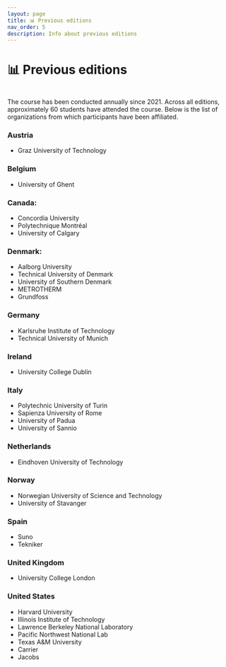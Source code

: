 ```yaml
---
layout: page
title: 📊 Previous editions
nav_order: 5
description: Info about previous editions
---
```


# 📊 Previous editions
<br>
The course has been conducted annually since 2021. Across all editions, approximately 60 students have attended the course. Below is the list of organizations from which participants have been affiliated.

### Austria
- Graz University of Technology	

### Belgium
- University of Ghent

### Canada:
- Concordia University
- Polytechnique Montréal 
- University of Calgary

### Denmark:
- Aalborg University
- Technical University of Denmark
- University of Southern Denmark
- METROTHERM
- Grundfoss

### Germany
- Karlsruhe Institute of Technology
- Technical University of Munich

### Ireland
- University College Dublin

### Italy
- Polytechnic University of Turin
- Sapienza University of Rome
- University of Padua
- University of Sannio

### Netherlands
- Eindhoven University of Technology

### Norway
- Norwegian University of Science and Technology
- University of Stavanger

### Spain
- Suno
- Tekniker

### United Kingdom
- University College London

### United States
- Harvard University
- Illinois Institute of Technology
- Lawrence Berkeley National Laboratory
- Pacific Northwest National Lab
- Texas A&M University
- Carrier
- Jacobs






